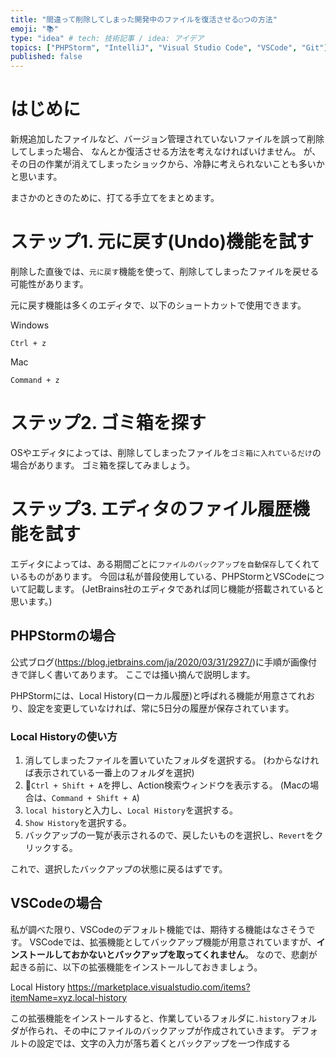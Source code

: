 ```yaml
---
title: "間違って削除してしまった開発中のファイルを復活させる○つの方法"
emoji: "📚"
type: "idea" # tech: 技術記事 / idea: アイデア
topics: ["PHPStorm", "IntelliJ", "Visual Studio Code", "VSCode", "Git"]
published: false
---
```


# はじめに

新規追加したファイルなど、バージョン管理されていないファイルを誤って削除してしまった場合、
なんとか復活させる方法を考えなければいけません。
が、その日の作業が消えてしまったショックから、冷静に考えられないことも多いかと思います。

まさかのときのために、打てる手立てをまとめます。

# ステップ1. 元に戻す(Undo)機能を試す

削除した直後では、`元に戻す`機能を使って、削除してしまったファイルを戻せる可能性があります。

元に戻す機能は多くのエディタで、以下のショートカットで使用できます。

Windows
```
Ctrl + z
```

Mac
```
Command + z
```

# ステップ2. ゴミ箱を探す

OSやエディタによっては、削除してしまったファイルを`ゴミ箱に入れているだけ`の場合があります。
ゴミ箱を探してみましょう。

# ステップ3. エディタのファイル履歴機能を試す

エディタによっては、ある期間ごとに`ファイルのバックアップを自動保存`してくれているものがあります。
今回は私が普段使用している、PHPStormとVSCodeについて記載します。
(JetBrains社のエディタであれば同じ機能が搭載されていると思います。)

## PHPStormの場合

公式ブログ(https://blog.jetbrains.com/ja/2020/03/31/2927/)に手順が画像付きで詳しく書いてあります。
ここでは掻い摘んで説明します。

PHPStormには、Local History(ローカル履歴)と呼ばれる機能が用意さてれおり、設定を変更していなければ、常に5日分の履歴が保存されています。

### Local Historyの使い方

1. 消してしまったファイルを置いていたフォルダを選択する。
  (わからなければ表示されている一番上のフォルダを選択)
1. `Ctrl + Shift + A`を押し、Action検索ウィンドウを表示する。
  (Macの場合は、`Command + Shift + A`)
1. `local history`と入力し、`Local History`を選択する。
1. `Show History`を選択する。
1. バックアップの一覧が表示されるので、戻したいものを選択し、`Revert`をクリックする。

これで、選択したバックアップの状態に戻るはずです。

## VSCodeの場合

私が調べた限り、VSCodeのデフォルト機能では、期待する機能はなさそうです。
VSCodeでは、拡張機能としてバックアップ機能が用意されていますが、**インストールしておかないとバックアップを取ってくれません**。
なので、悲劇が起きる前に、以下の拡張機能をインストールしておきましょう。

Local History
https://marketplace.visualstudio.com/items?itemName=xyz.local-history

この拡張機能をインストールすると、作業しているフォルダに`.history`フォルダが作られ、その中にファイルのバックアップが作成されていきます。
デフォルトの設定では、文字の入力が落ち着くとバックアップを一つ作成する